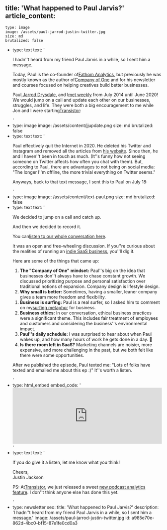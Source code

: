 title: 'What happened to Paul Jarvis?'
article_content:
  -
    type: image
    image: /assets/paul-jarrod-justin-twitter.jpg
    size: md
    brutalized: false
  -
    type: text
    text: '<p>I hadn''t heard from my friend Paul Jarvis in a while, so I sent him a message.</p><p>Today, Paul is the co-founder of <a href="https://usefathom.com/ref/EJPZOB">​Fathom Analytics​</a>, but previously he was mostly known as the author of <a href="https://www.amazon.ca/dp/B078962RHQ/ref=as_li_ss_tl?keywords=company+of+one&amp;ie=UTF8&amp;sr=8-1&amp;linkCode=gg2&amp;linkId=1bc5b12a823ab5b8bb8ad2a0bbe05a96&amp;tag=eik05-20">​Company of One​</a> and for his newsletter and courses focused on helping creatives build better businesses.</p><p>Paul, <a href="https://studiofellow.com/">​Jarrod Drysdale​</a>, and I <a href="https://justinjackson.ca/mastermind">​met weekly​</a> from July 2014 until June 2020! We would jump on a call and update each other on our businesses, struggles, and life. They were both a big encouragement to me while Jon and I were starting <a href="https://transistor.fm/?via=justin">​Transistor​</a>:</p>'
  -
    type: image
    image: /assets/content/jjupdate.png
    size: md
    brutalized: false
  -
    type: text
    text: '<p>Paul effectively quit the Internet in 2020. He deleted his Twitter and Instagram and removed all the articles from&nbsp;<a href="https://web.archive.org/web/20201129063902/https://pjrvs.com/">his website</a>. Since then, he and I haven''t been in touch as much. (It''s funny how not seeing someone on Twitter affects how often you chat with them). But, according to Paul, there are advantages to not being on social media: "The longer I''m offline, the more trivial everything on Twitter seems."</p><p>Anyways, back to that text message, I sent this to Paul on July 18:</p>'
  -
    type: image
    image: /assets/content/text-paul.png
    size: md
    brutalized: false
  -
    type: text
    text: '<p>We decided to jump on a call and catch up.</p><p>And then we decided to record it.</p><p>You can <a href="https://saas.transistor.fm/episodes/paul-jarvis-gaining-freedom-by-building-an-indie-business">​listen to our whole conversation here​</a>.</p><p>It was an open and free-wheeling discussion. If you''re curious about the realities of running an <a href="https://justinjackson.ca/bootstrap">​indie SaaS business​</a>, you''ll dig it.</p><p>Here are some of the things that came up:</p><ol><li><strong>The "Company of One" mindset:</strong> Paul''s big on the idea that businesses don''t always have to chase constant growth. We discussed prioritizing purpose and personal satisfaction over traditional notions of expansion. Company design is lifestyle design.</li><li><strong>Why small is better:</strong> Sometimes, having a smaller, leaner company gives a team more freedom and flexibility.</li></ol><ol><li><strong>Business is surfing:</strong> Paul is a real surfer, so I asked him to comment on my <a href="https://justinjackson.ca/surfing">​surfing metaphor​</a> for business.</li><li><strong>Business ethics:</strong> In our conversation, ethical business practices were a significant theme. This includes fair treatment of employees and customers and considering the business''s environmental impact.</li><li><strong>Paul''s daily schedule:</strong> I was surprised to hear about when Paul wakes up, and how many hours of work he gets done in a day. 👀</li><li><strong>Is there room left in SaaS?</strong> Marketing channels are noisier, more expensive, and more challenging in the past, but we both felt like there were some opportunities.</li></ol><p>After we published the episode, Paul texted me: "Lots of folks have texted and emailed me about this ep :)" It''s worth a listen.</p>'
  -
    type: html_embed
    embed_code: '<iframe width="100%" height="180" frameborder="no" scrolling="no" seamless src="https://share.transistor.fm/e/e83b42d0/dark"></iframe>'
  -
    type: text
    text: '<p>If you do give it a listen, let me know what you think!</p><p>Cheers,<br>Justin Jackson&nbsp;</p><p>PS: At <a href="https://transistor.fm/?via=justin">​Transistor</a>, we just released a sweet&nbsp;<a href="https://transistor.fm/changelog/episode-comparison/">new podcast analytics feature</a>. I don''t think anyone else has done this yet.</p>'
  -
    type: newsletter
seo:
  title: 'What happened to Paul Jarvis?'
  description: 'I hadn''t heard from my friend Paul Jarvis in a while, so I sent him a message.'
  image: /assets/paul-jarrod-justin-twitter.jpg
id: a985e70e-862d-4bc0-bf15-87e1fe0cd0a3
